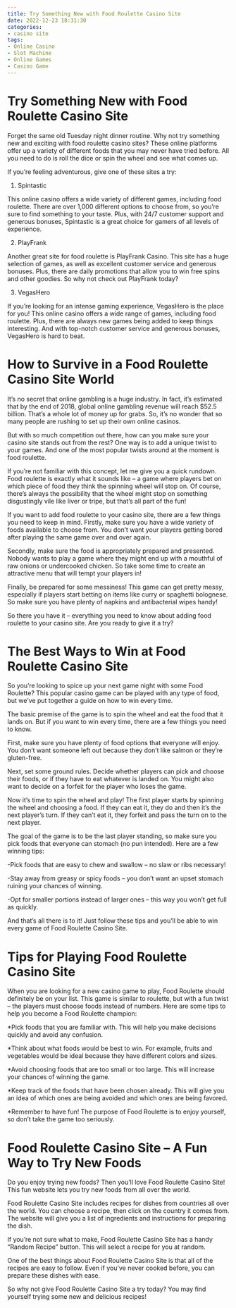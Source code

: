 ```yaml
---
title: Try Something New with Food Roulette Casino Site
date: 2022-12-23 18:31:30
categories:
- casino site
tags:
- Online Casino
- Slot Machine
- Online Games
- Casino Game
---
```



#  Try Something New with Food Roulette Casino Site

Forget the same old Tuesday night dinner routine. Why not try something new and exciting with food roulette casino sites? These online platforms offer up a variety of different foods that you may never have tried before. All you need to do is roll the dice or spin the wheel and see what comes up.

If you’re feeling adventurous, give one of these sites a try:

1. Spintastic

This online casino offers a wide variety of different games, including food roulette. There are over 1,000 different options to choose from, so you’re sure to find something to your taste. Plus, with 24/7 customer support and generous bonuses, Spintastic is a great choice for gamers of all levels of experience.

2. PlayFrank

Another great site for food roulette is PlayFrank Casino. This site has a huge selection of games, as well as excellent customer service and generous bonuses. Plus, there are daily promotions that allow you to win free spins and other goodies. So why not check out PlayFrank today?

3. VegasHero

If you’re looking for an intense gaming experience, VegasHero is the place for you! This online casino offers a wide range of games, including food roulette. Plus, there are always new games being added to keep things interesting. And with top-notch customer service and generous bonuses, VegasHero is hard to beat.

#  How to Survive in a Food Roulette Casino Site World

It’s no secret that online gambling is a huge industry. In fact, it’s estimated that by the end of 2018, global online gambling revenue will reach $52.5 billion. That’s a whole lot of money up for grabs. So, it’s no wonder that so many people are rushing to set up their own online casinos.

But with so much competition out there, how can you make sure your casino site stands out from the rest? One way is to add a unique twist to your games. And one of the most popular twists around at the moment is food roulette.

If you’re not familiar with this concept, let me give you a quick rundown. Food roulette is exactly what it sounds like – a game where players bet on which piece of food they think the spinning wheel will stop on. Of course, there’s always the possibility that the wheel might stop on something disgustingly vile like liver or tripe, but that’s all part of the fun!

If you want to add food roulette to your casino site, there are a few things you need to keep in mind. Firstly, make sure you have a wide variety of foods available to choose from. You don’t want your players getting bored after playing the same game over and over again.

Secondly, make sure the food is appropriately prepared and presented. Nobody wants to play a game where they might end up with a mouthful of raw onions or undercooked chicken. So take some time to create an attractive menu that will tempt your players in!

Finally, be prepared for some messiness! This game can get pretty messy, especially if players start betting on items like curry or spaghetti bolognese. So make sure you have plenty of napkins and antibacterial wipes handy!

So there you have it – everything you need to know about adding food roulette to your casino site. Are you ready to give it a try?

#  The Best Ways to Win at Food Roulette Casino Site

So you’re looking to spice up your next game night with some Food Roulette? This popular casino game can be played with any type of food, but we’ve put together a guide on how to win every time.

The basic premise of the game is to spin the wheel and eat the food that it lands on. But if you want to win every time, there are a few things you need to know.

First, make sure you have plenty of food options that everyone will enjoy. You don’t want someone left out because they don’t like salmon or they’re gluten-free.

Next, set some ground rules. Decide whether players can pick and choose their foods, or if they have to eat whatever is landed on. You might also want to decide on a forfeit for the player who loses the game.

Now it’s time to spin the wheel and play! The first player starts by spinning the wheel and choosing a food. If they can eat it, they do and then it’s the next player’s turn. If they can’t eat it, they forfeit and pass the turn on to the next player.

The goal of the game is to be the last player standing, so make sure you pick foods that everyone can stomach (no pun intended). Here are a few winning tips:

-Pick foods that are easy to chew and swallow – no slaw or ribs necessary!

-Stay away from greasy or spicy foods – you don’t want an upset stomach ruining your chances of winning.

-Opt for smaller portions instead of larger ones – this way you won’t get full as quickly.


And that’s all there is to it! Just follow these tips and you’ll be able to win every game of Food Roulette Casino Site.

#  Tips for Playing Food Roulette Casino Site

When you are looking for a new casino game to play, Food Roulette should definitely be on your list. This game is similar to roulette, but with a fun twist – the players must choose foods instead of numbers. Here are some tips to help you become a Food Roulette champion:

*Pick foods that you are familiar with. This will help you make decisions quickly and avoid any confusion.

*Think about what foods would be best to win. For example, fruits and vegetables would be ideal because they have different colors and sizes.

*Avoid choosing foods that are too small or too large. This will increase your chances of winning the game.

*Keep track of the foods that have been chosen already. This will give you an idea of which ones are being avoided and which ones are being favored.

*Remember to have fun! The purpose of Food Roulette is to enjoy yourself, so don’t take the game too seriously.

#  Food Roulette Casino Site – A Fun Way to Try New Foods

Do you enjoy trying new foods? Then you’ll love Food Roulette Casino Site! This fun website lets you try new foods from all over the world.

Food Roulette Casino Site includes recipes for dishes from countries all over the world. You can choose a recipe, then click on the country it comes from. The website will give you a list of ingredients and instructions for preparing the dish.

If you’re not sure what to make, Food Roulette Casino Site has a handy “Random Recipe” button. This will select a recipe for you at random.

One of the best things about Food Roulette Casino Site is that all of the recipes are easy to follow. Even if you’ve never cooked before, you can prepare these dishes with ease.

So why not give Food Roulette Casino Site a try today? You may find yourself trying some new and delicious recipes!